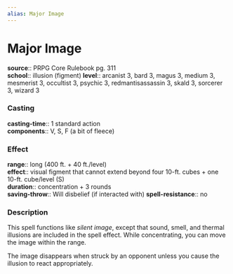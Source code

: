 ```yaml
---
alias: Major Image
---
```


# Major Image 

**source**:: PRPG Core Rulebook pg. 311  
**school**:: illusion (figment)
**level**:: arcanist 3, bard 3, magus 3, medium 3, mesmerist 3, occultist 3, psychic 3, redmantisassassin 3, skald 3, sorcerer 3, wizard 3

### Casting 

**casting-time**:: 1 standard action  
**components**:: V, S, F (a bit of fleece)

### Effect 

**range**:: long (400 ft. + 40 ft./level)  
**effect**:: visual figment that cannot extend beyond four 10-ft. cubes + one 10-ft. cube/level (S)  
**duration**:: concentration + 3 rounds  
**saving-throw**:: Will disbelief (if interacted with)
**spell-resistance**:: no

### Description 

This spell functions like *silent image*, except that sound, smell, and thermal illusions are included in the spell effect. While concentrating, you can move the image within the range.  
  
The image disappears when struck by an opponent unless you cause the illusion to react appropriately.
